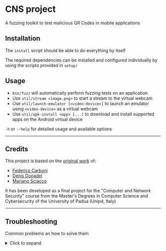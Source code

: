 # CNS project

A fuzzing toolkit to test malicious QR Codes in mobile applications

## Installation

The `install` script should be able to do everything by itself

The required dependencies can be installed and configured individually by using the scripts provided in `setup/`

## Usage

- `bin/fuzz` will automatically perform fuzzing tests on an application
- Use `util/stream <image.png>` to start a stream to the virtual webcam
- Use `util/launch-emulator [<video-device>]` to launch an emulator using `<video-device>` as a virtual webcam
- Use `util/apk-install <app> [...]` to download and install supported apps on the Android virtual device

`-h` or `--help` for detailed usage and available options

---

## Credits

This project is based on the [original work](https://github.com/spritz-group/QRFuzz) of:
- [Federico Carboni](https://github.com/Kero2375)
- [Denis Donadel](https://github.com/donadelden)
- [Mariano Sciacco](https://github.com/Maxelweb)

It has been developed as a final project for the "Computer and Network Security" course from the Master's Degrees in Computer Science and Cybersecurity of the University of Padua (Unipd, Italy)

---

## Troubleshooting

Common problems an how to solve them

<details>
<summary>Click to expand</summary>

### Environment

For the environment variables (`ANDROID_HOME`, `NVM_DIR`) you might need to play around a little with your system configuration

Be sure that your `~/.bashrc` gets called by scripts, i.e. there is nothing preventing it to be sourced by non-interactive shells. \
It would appear something like this:
```bash
[[ $- = *i* ]] || return
```

Also, when editing `~/.bash_profile` you will need to log out from your current session for the modifications to take effect (unless you are sourcing `~/.bash_profile` in your `~/.bashrc`). \
Additionally, mind that having a `~/.profile` could prevent `~/.bash_profile` to be sourced in some systems

### Emulator

If you want to perform a full reboot of the emulator you can launch it with

```bash
util/launch-emulator <video-device> -no-snapshot-load
```

If you want to wipe out every trace of the emulator you can reinstall it with

```bash
rm -rf ~/.android/avd/qrfuzz*
setup/android-sdk
```

</details>

